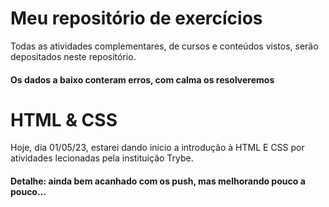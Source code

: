# Meu repositório de exercícios

Todas as atividades complementares, de cursos e conteúdos vistos, serão depositados neste repositório.

#### Os dados a baixo conteram erros, com calma os resolveremos

# HTML & CSS

Hoje, dia 01/05/23, estarei dando inicio a introdução à HTML E CSS por atividades lecionadas pela instituição Trybe.

#### Detalhe: ainda bem acanhado com os push, mas melhorando pouco a pouco...
